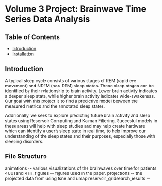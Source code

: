 # Volume 3 Project: Brainwave Time Series Data Analysis

## Table of Contents

- [Introduction](#introduction)
- [Installation](#installation)

## Introduction

A typical sleep cycle consists of various stages of REM (rapid eye movement) 
and NREM (non-REM) sleep states. These sleep stages can be identified 
by their relationship to brain activity. Lower brain activity indicates
a deeper sleep state, while higher brain activity indicates wide-awakeness.
Our goal with this project is to find a predictive model between the measured 
metrics and the annotated sleep states. 

Additionally, we seek to explore predicting future brain activity and sleep states using 
Reservoir Computing and Kalman Filtering. Succesful models in these areas will help with
sleep studies and may help create hardware which can identify a user’s sleep
state in real time, to help improve our understanding of the sleep states and
their purposes, especially those with sleeping disorders.

## File Structure
animations -- various visualizations of the brainwaves over time for patients 4001 and 4111.
figures -- figures used in the paper.
projections -- the projected data from using tsne and umap
reservoir_gridsearch_results -- 
